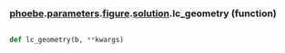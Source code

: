 ### [phoebe](phoebe.md).[parameters](phoebe.parameters.md).[figure](phoebe.parameters.figure.md).[solution](phoebe.parameters.figure.solution.md).lc_geometry (function)


```py

def lc_geometry(b, **kwargs)

```


